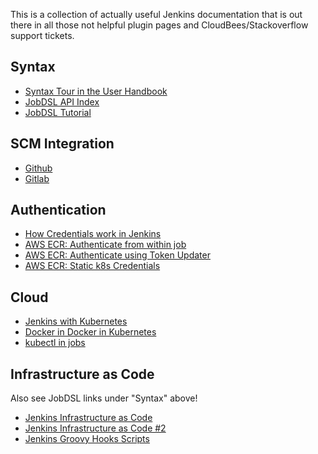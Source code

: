 This is a collection of actually useful Jenkins documentation that is out there in all 
those not helpful plugin pages and CloudBees/Stackoverflow support tickets.

## Syntax

- [Syntax Tour in the User Handbook](https://jenkins.io/doc/pipeline/tour/environment/)
- [JobDSL API Index](https://jenkinsci.github.io/job-dsl-plugin/#path/pipelineJob-parameters)
- [JobDSL Tutorial](https://github.com/jenkinsci/job-dsl-plugin/wiki/Tutorial---Using-the-Jenkins-Job-DSL)

## SCM Integration

- [Github](http://engineering.curalate.com/2016/09/29/programmatic-jenkins-jobs.html)
- [Gitlab](https://github.com/jenkinsci/gitlab-plugin)

## Authentication

- [How Credentials work in Jenkins](https://github.com/jenkinsci/credentials-plugin/blob/master/docs/user.adoc)
- [AWS ECR: Authenticate from within job](https://foxutech.com/setup-jenkins-with-amazon-elastic-container-registry/)
- [AWS ECR: Authenticate using Token Updater](http://pietervogelaar.nl/jenkins-amazon-ecr-token-update)
- [AWS ECR: Static k8s Credentials](https://medium.com/@xynova/keeping-aws-registry-pull-credentials-fresh-in-kubernetes-2d123f581ca6)


## Cloud

- [Jenkins with Kubernetes](https://github.com/jenkinsci/kubernetes-plugin)
- [Docker in Docker in Kubernetes](https://medium.com/hootsuite-engineering/building-docker-images-inside-kubernetes-42c6af855f25)
- [kubectl in jobs](https://github.com/jenkinsci/kubernetes-cli-plugin)

## Infrastructure as Code

Also see JobDSL links under "Syntax" above!

- [Jenkins Infrastructure as Code](https://fishi.devtail.io/weblog/2019/01/06/jenkins-as-code-part-1/)
- [Jenkins Infrastructure as Code #2](https://www.reddit.com/r/devops/comments/886xj8/is_it_possible_to_configure_jenkins_without_ever/)
- [Jenkins Groovy Hooks Scripts](http://tdongsi.github.io/blog/2017/12/30/groovy-hook-script-and-jenkins-configuration-as-code/)
